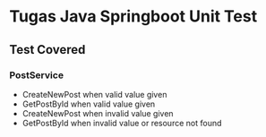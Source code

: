 # Tugas Java Springboot Unit Test

## Test Covered
### PostService
- CreateNewPost when valid value given
- GetPostById when valid value given
- CreateNewPost when invalid value given
- GetPostById when invalid value or resource not found

